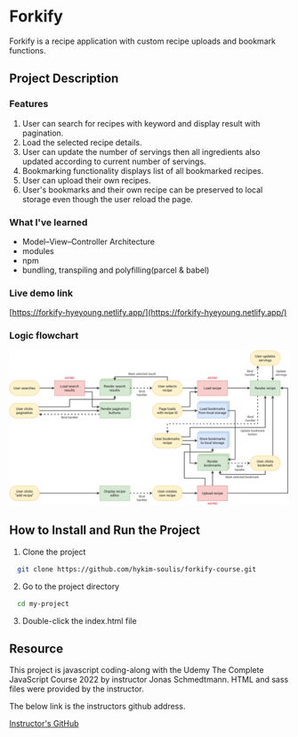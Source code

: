 # Forkify

Forkify is a recipe application with custom recipe uploads and bookmark functions.

## Project Description

### Features

1. User can search for recipes with keyword and display result with pagination.
2. Load the selected recipe details.
3. User can update the number of servings then all ingredients also updated according to current number of servings.
4. Bookmarking functionality displays list of all bookmarked recipes.
5. User can upload their own recipes.
6. User's bookmarks and their own recipe can be preserved to local storage even though the user reload the page.

### What I've learned

- Model–View–Controller Architecture
- modules
- npm
- bundling, transpiling and polyfilling(parcel & babel)

### Live demo link

[https://forkify-hyeyoung.netlify.app/](https://forkify-hyeyoung.netlify.app/)

### Logic flowchart

![App Screenshot](https://github.com/hykim-soulis/forkify-course/blob/master/forkify-flowchart-part-3.png?raw=true)

## How to Install and Run the Project

1. Clone the project

```bash
  git clone https://github.com/hykim-soulis/forkify-course.git
```

2. Go to the project directory

```bash
  cd my-project
```

3. Double-click the index.html file

## Resource

This project is javascript coding-along with the Udemy The Complete JavaScript Course 2022 by instructor Jonas Schmedtmann. HTML and sass files were provided by the instructor.

The below link is the instructors github address.

[Instructor's GitHub](https://github.com/jonasschmedtmann/complete-javascript-course.git)
